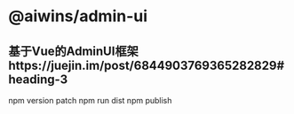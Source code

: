 # @aiwins/admin-ui
## 基于Vue的AdminUI框架https://juejin.im/post/6844903769365282829#heading-3
npm version patch
npm run dist
npm publish